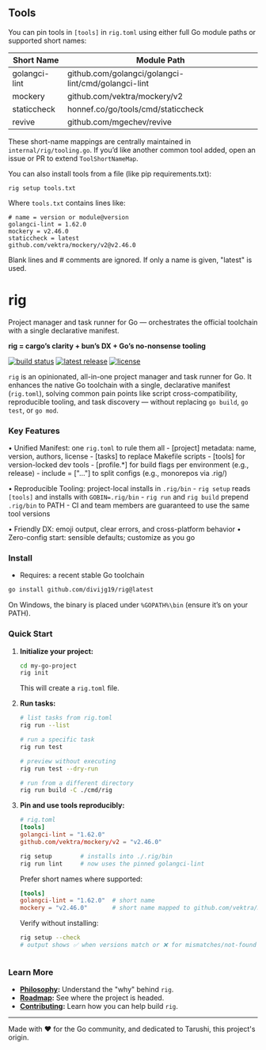 ## Tools

You can pin tools in `[tools]` in `rig.toml` using either full Go module paths or supported short names:

| Short Name      | Module Path                                 |
|-----------------|---------------------------------------------|
| golangci-lint   | github.com/golangci/golangci-lint/cmd/golangci-lint |
| mockery         | github.com/vektra/mockery/v2                |
| staticcheck     | honnef.co/go/tools/cmd/staticcheck          |
| revive          | github.com/mgechev/revive                   |

These short-name mappings are centrally maintained in `internal/rig/tooling.go`. If you’d like another common tool added, open an issue or PR to extend `ToolShortNameMap`.

You can also install tools from a file (like pip requirements.txt):

```
rig setup tools.txt
```
Where `tools.txt` contains lines like:
```
# name = version or module@version
golangci-lint = 1.62.0
mockery = v2.46.0
staticcheck = latest
github.com/vektra/mockery/v2@v2.46.0
```
Blank lines and # comments are ignored. If only a name is given, "latest" is used.
# rig

Project manager and task runner for Go — orchestrates the official toolchain with a single declarative manifest.

**rig = cargo’s clarity + bun’s DX + Go’s no-nonsense tooling**

[![build status](https://img.shields.io/github/actions/workflow/status/divijg19/rig/build.yml?branch=main)](https://github.com/divijg19/rig/actions)
[![latest release](https://img.shields.io/github/v/release/divijg19/rig)](https://github.com/divijg19/rig/releases)
[![license](https://img.shields.io/github/license/divijg19/rig)](./LICENSE)

`rig` is an opinionated, all-in-one project manager and task runner for Go. It enhances the native Go toolchain with a single, declarative manifest (`rig.toml`), solving common pain points like script cross-compatibility, reproducible tooling, and task discovery — without replacing `go build`, `go test`, or `go mod`.

### Key Features

• Unified Manifest: one `rig.toml` to rule them all
    - [project] metadata: name, version, authors, license
    - [tasks] to replace Makefile scripts
    - [tools] for version-locked dev tools
    - [profile.*] for build flags per environment (e.g., release)
    - include = ["..."] to split configs (e.g., monorepos via .rig/)

• Reproducible Tooling: project-local installs in `.rig/bin`
    - `rig setup` reads `[tools]` and installs with `GOBIN=.rig/bin`
    - `rig run` and `rig build` prepend `.rig/bin` to PATH
    - CI and team members are guaranteed to use the same tool versions

• Friendly DX: emoji output, clear errors, and cross-platform behavior
• Zero-config start: sensible defaults; customize as you go

### Install

- Requires: a recent stable Go toolchain

```bash
go install github.com/divijg19/rig@latest
```

On Windows, the binary is placed under `%GOPATH%\bin` (ensure it’s on your PATH).

### Quick Start

1.  **Initialize your project:**
    ```bash
    cd my-go-project
    rig init
    ```
    This will create a `rig.toml` file.

2.  **Run tasks:**
    ```bash
    # list tasks from rig.toml
    rig run --list

    # run a specific task
    rig run test

    # preview without executing
    rig run test --dry-run

    # run from a different directory
    rig run build -C ./cmd/rig

3.  **Pin and use tools reproducibly:**
    ```toml
    # rig.toml
    [tools]
    golangci-lint = "1.62.0"
    github.com/vektra/mockery/v2 = "v2.46.0"
    ```
    ```bash
    rig setup        # installs into ./.rig/bin
    rig run lint     # now uses the pinned golangci-lint
    ```

    Prefer short names where supported:
    ```toml
    [tools]
    golangci-lint = "1.62.0"  # short name
    mockery = "v2.46.0"       # short name mapped to github.com/vektra/mockery/v2
    ```
    Verify without installing:
    ```bash
    rig setup --check
    # output shows ✅ when versions match or ❌ for mismatches/not-found
    ```
    ```

### Learn More

*   **[Philosophy](./PHILOSOPHY.md):** Understand the "why" behind `rig`.
*   **[Roadmap](./ROADMAP.md):** See where the project is headed.
*   **[Contributing](./CONTRIBUTING.md):** Learn how you can help build `rig`.

---

Made with ❤️ for the Go community, and dedicated to Tarushi, this project's origin.
